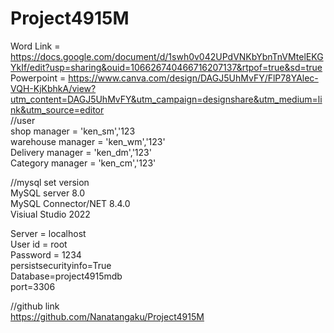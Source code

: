 # Project4915M

Word Link = https://docs.google.com/document/d/1swh0v042UPdVNKbYbnTnVMtelEKGYkIf/edit?usp=sharing&ouid=106626740466716207137&rtpof=true&sd=true </br>
Powerpoint = https://www.canva.com/design/DAGJ5UhMvFY/FlP78YAlec-VQH-KjKbhkA/view?utm_content=DAGJ5UhMvFY&utm_campaign=designshare&utm_medium=link&utm_source=editor </br>
//user </br>
shop manager = 'ken_sm','123 </br>
warehouse manager = 'ken_wm','123' </br>
Delivery manager = 'ken_dm','123' </br>
Category manager = 'ken_cm','123' </br>

//mysql set version  </br>
MySQL server 8.0 </br>
MySQL Connector/NET 8.4.0 </br>
Visiual Studio 2022  </br>

Server = localhost </br>
User id = root </br>
Password = 1234 </br>
persistsecurityinfo=True </br>
Database=project4915mdb </br>
port=3306 </br>

//github link  </br>
https://github.com/Nanatangaku/Project4915M </br>

